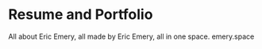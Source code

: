 # Resume and Portfolio
All about Eric Emery, all made by Eric Emery, all in one space.
  emery.space
